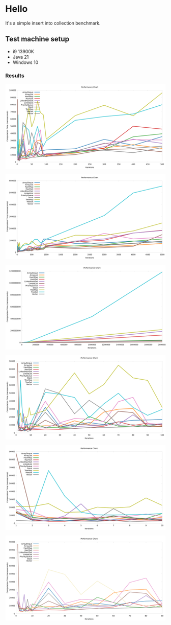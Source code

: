 # Hello

It's a simple insert into collection benchmark.

## Test machine setup

* i9 13900K
* Java 21
* Windows 10

### Results

![Under100](performance_chart_low.png)

![Under100](performance_chart_head.png)

![Entire](performance_chart_entire.png)

![Entire](performance_chart_ultralow.png)

![Entire](performance_chart_tip.png)

![Notrees](performance_chart_notrees.png)